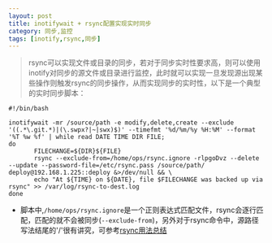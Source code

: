 ```yaml
---
layout: post
title: inotifywait + rsync配置实现实时同步
category: 同步,监控 
tags: [inotify,rsync,同步]
---
```

> rsync可以实现文件或目录的同步，若对于同步实时性要求高，则可以使用inotify对同步的源文件或目录进行监控，此时就可以实现一旦发现源出现某些操作则触发rsync的同步操作，从而实现同步的实时性，以下是一个典型的实时同步脚本：

```
#!/bin/bash

inotifywait -mr /source/path -e modify,delete,create --exclude '((.*\.git.*)|(\.swpx?|~|swx)$)' --timefmt '%d/%m/%y %H:%M' --format '%T %w %f' | while read DATE TIME DIR FILE;
do
       FILECHANGE=${DIR}${FILE}
       rsync --exclude-from=/home/ops/rsync.ignore -rlpgoDvz --delete --update --password-file=/etc/rsync.pass /source/path/ deploy@192.168.1.225::deploy &>/dev/null && \
       echo "At ${TIME} on ${DATE}, file $FILECHANGE was backed up via rsync" >> /var/log/rsync-to-dest.log
done
```
- 脚本中,`/home/ops/rsync.ignore`是一个正则表达式匹配文件，rsync会逐行匹配，匹配的就不会被同步(`--exclude-from`)，另外对于rsync命令中，源路径写法结尾的'/'很有讲究，可参考[rsync用法总结](http://www.pythell.club/2015/09/18/rsync%E7%94%A8%E6%B3%95%E6%80%BB%E7%BB%93/)
